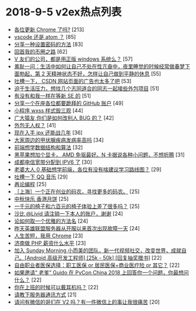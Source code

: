 # 2018-9-5 v2ex热点列表

+ [各位更新 Chrome 了吗?](https://www.v2ex.com/t/486223#reply213) [213]
+ [vscode 还是 atom ？](https://www.v2ex.com/t/486227#reply85) [85]
+ [分享一种设置密码的方法](https://www.v2ex.com/t/486278#reply83) [83]
+ [回首我的币圈之路](https://www.v2ex.com/t/486389#reply62) [62]
+ [V 友们的公司，都是用正版 windows 系统么？](https://www.v2ex.com/t/486406#reply57) [57]
+ [羞耻一问：生活中如何让自己不处在性亢奋中，夜里睡觉的时候经常做春梦下面勃起，第 2 天精神状态不好，怎样让自己做到平静的休息](https://www.v2ex.com/t/486400#reply55) [55]
+ [吐槽一下， CSDN 网站页面的广告也太多了吧](https://www.v2ex.com/t/486286#reply53) [53]
+ [迫于生活压力，想找几个志同道合的同志一起接些外包项目](https://www.v2ex.com/t/486443#reply51) [51]
+ [有没有和我一样在等新 SE 的](https://www.v2ex.com/t/486356#reply51) [51]
+ [分享一个在座各位都要跪拜的 GitHub 账户](https://www.v2ex.com/t/486393#reply49) [49]
+ [小程序 wxss 样式毁三观](https://www.v2ex.com/t/486238#reply44) [44]
+ [广大猿友,你们是如何改别人 BUG 的？](https://www.v2ex.com/t/486350#reply42) [42]
+ [外包无人权？](https://www.v2ex.com/t/486297#reply41) [41]
+ [现在入手 ipx 还能战几年](https://www.v2ex.com/t/486362#reply36) [36]
+ [大家周边的甲状腺疾病发病率高吗](https://www.v2ex.com/t/486262#reply34) [34]
+ [前端想学数据结构和算法](https://www.v2ex.com/t/486236#reply32) [32]
+ [黑苹果想加个显卡， AMD 免驱最好。N 卡据说各种小问题，不想折腾](https://www.v2ex.com/t/486343#reply31) [31]
+ [成都电信宽带分配到 IPV6 了](https://www.v2ex.com/t/486379#reply30) [30]
+ [老婆大人 0 基础想学前端，各位有没有啥建议学习路线图？](https://www.v2ex.com/t/486314#reply29) [29]
+ [吐槽一下 QQ 音乐](https://www.v2ex.com/t/486369#reply29) [29]
+ [再论编程](https://www.v2ex.com/t/486224#reply25) [25]
+ [［上海］一个正在创业的码农，寻找更多的码农。](https://www.v2ex.com/t/486340#reply25) [25]
+ [中秋快乐 香港月饼](https://www.v2ex.com/t/486359#reply25) [25]
+ [一千元的椅子和六百元的椅子体验上差了很多吗？](https://www.v2ex.com/t/486372#reply25) [25]
+ [沙比 @Livid 请注销一下本人的账户，谢谢](https://www.v2ex.com/t/486482#reply24) [24]
+ [论如何取一个优雅的方法名](https://www.v2ex.com/t/486234#reply24) [24]
+ [昨天英雄联盟服务器从开服以来首次出现故障一天](https://www.v2ex.com/t/486264#reply24) [24]
+ [人生苦短，我用 Chrome](https://www.v2ex.com/t/486483#reply23) [23]
+ [济南做 PHP 薪资什么水平](https://www.v2ex.com/t/486253#reply23) [23]
+ [加入 Sunday Morning 小而美的团队，新一代视频社交，改变世界，成就自己。[Android 高级开发工程师] [25k - 50k] [回复抽奖赠书]](https://www.v2ex.com/t/486471#reply22) [22]
+ [自由职业者医保选择：职工医保 or 居民医保+商业医疗险 or 其它？](https://www.v2ex.com/t/486228#reply22) [22]
+ [如果邀请“ 老爹” Guido 在 PyCon China 2018 上回答你一个问题，你最想问什么？](https://www.v2ex.com/t/486251#reply22) [22]
+ [你在上班的时候可以戴耳机吗？](https://www.v2ex.com/t/486383#reply22) [22]
+ [请教下服务器通讯方式](https://www.v2ex.com/t/486244#reply21) [21]
+ [请问有微信的哥们在 V2 吗？有一件微信上的事让我很痛苦](https://www.v2ex.com/t/486524#reply20) [20]
